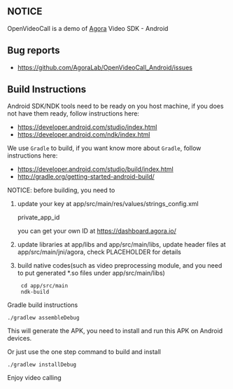 ## NOTICE

OpenVideoCall is a demo of [Agora](http://www.agora.io) Video SDK - Android


## Bug reports

* https://github.com/AgoraLab/OpenVideoCall_Android/issues


## Build Instructions

Android SDK/NDK tools need to be ready on you host machine, if you does not have them ready, follow instructions here:

* https://developer.android.com/studio/index.html
* https://developer.android.com/ndk/index.html


We use `Gradle` to build, if you want know more about `Gradle`, follow instructions here:

* https://developer.android.com/studio/build/index.html
* http://gradle.org/getting-started-android-build/



NOTICE: before building, you need to


1. update your key at app/src/main/res/values/strings_config.xml

	private_app_id

	you can get your own ID at https://dashboard.agora.io/


2. update libraries at app/libs and app/src/main/libs, update header files at app/src/main/jni/agora, check PLACEHOLDER for details


3. build native codes(such as video preprocessing module, and you need to put generated *.so files under app/src/main/libs)

		cd app/src/main
		ndk-build

Gradle build instructions

	./gradlew assembleDebug
This will generate the APK, you need to install and run this APK on Android devices.

Or just use the one step command to build and install 

	./gradlew installDebug


Enjoy video calling
